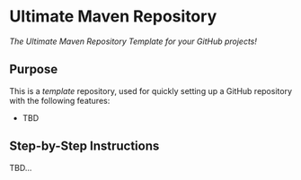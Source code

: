 # Ultimate Maven Repository

*The Ultimate Maven Repository Template for your GitHub projects!*

## Purpose
This is a *template* repository, used for quickly setting up a GitHub repository with the following features:
- TBD

## Step-by-Step Instructions
TBD...
